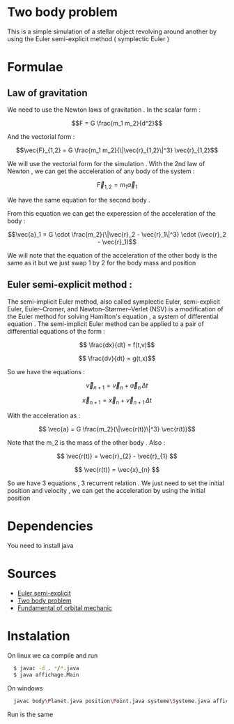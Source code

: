 # Two body problem
This is a simple simulation of a stellar object revolving around another by using the Euler semi-explicit method ( symplectic Euler ) 

# Formulae
## Law of gravitation
We need to use the Newton laws of gravitation . 
In the scalar form :

```math
F = G \frac{m_1 m_2}{d^2}
```

And the vectorial form :

```math
\vec{F}_{1,2} = G \frac{m_1 m_2}{\|\vec{r}_{1,2}\|^3} \vec{r}_{1,2}
```

We will use the vectorial form for the simulation . With the 2nd law of Newton , we can get the acceleration of any body of the system :

```math
\vec{F}_{1,2} = {m}_{1}\vec{a}_{1}
```

We have the same equation for the second body . 

From this equation we can get the experession of the acceleration of the body :

```math
\vec{a}_1 = G \cdot \frac{m_2}{\|\vec{r}_2 - \vec{r}_1\|^3} \cdot (\vec{r}_2 - \vec{r}_1)
```

We will note that the equation of the acceleration of the other body is the same as it but we just swap 1 by 2 for the body mass and position

## Euler semi-explicit method :
The semi-implicit Euler method, also called symplectic Euler, semi-explicit Euler, Euler–Cromer, and Newton–Størmer–Verlet (NSV) is a modification of the Euler method for solving Hamilton's equation , a system of differential equation .
The semi-implicit Euler method can be applied to a pair of differential equations of the form :

```math
  \frac{dx}{dt} = f(t,v)
```
```math
  \frac{dv}{dt} = g(t,x)
```
So we have the equations :

```math
  \vec{v}_{n+1} = \vec{v}_n + \vec{a}_n \, \Delta t
```
```math
  \vec{x}_{n+1} = \vec{x}_n + \vec{v}_{n+1} \, \Delta t
```

With the acceleration as :
```math
  \vec{a} = G \frac{m_2}{\|\vec{r(t)}\|^3} \vec{r(t)}
```
Note that the m_2 is the mass of the other body . 
Also :
```math
  \vec{r(t)} = \vec{r}_{2} - \vec{r}_{1}  
```
```math
  \vec{r(t)} = \vec{x}_{n} 
```

So we have 3 equations , 3 recurrent relation . We just need to set the initial position and velocity , we can get the acceleration by using the initial position 

# Dependencies
  You need to install java

# Sources
  - [Euler semi-explicit](https://en.wikipedia.org/wiki/Semi-implicit_Euler_method)
  - [Two body problem](https://en.wikipedia.org/wiki/Two-body_problem)
  - [Fundamental of orbital mechanic](https://youtu.be/nJ_f1h49jfM?si=flBjnc48ZSH_9tj2)

# Instalation
On linux we ca compile and run
  ```bash
    $ javac -d . */*.java
    $ java affichage.Main
  ```
On windows 
  ```bash
    javac body\Planet.java position\Point.java systeme\Systeme.java affichage\MaFenetre.java affichage\Main.java
  ```

Run is the same
